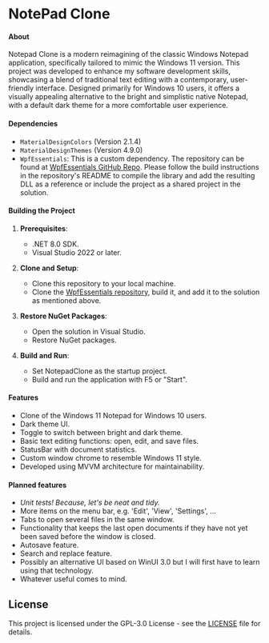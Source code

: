 # NotePad Clone

#### About
Notepad Clone is a modern reimagining of the classic Windows Notepad application, specifically tailored to mimic the Windows 11 version. This project was developed to enhance my software development skills, showcasing a blend of traditional text editing with a contemporary, user-friendly interface. Designed primarily for Windows 10 users, it offers a visually appealing alternative to the bright and simplistic native Notepad, with a default dark theme for a more comfortable user experience.

#### Dependencies
- `MaterialDesignColors` (Version 2.1.4)
- `MaterialDesignThemes` (Version 4.9.0)
- `WpfEssentials`: This is a custom dependency. The repository can be found at [WpfEssentials GitHub Repo](https://github.com/thomaswening/WpfEssentials). Please follow the build instructions in the repository's README to compile the library and add the resulting DLL as a reference or include the project as a shared project in the solution.

#### Building the Project
1. **Prerequisites**:
   - .NET 8.0 SDK.
   - Visual Studio 2022 or later.

2. **Clone and Setup**:
   - Clone this repository to your local machine.
   - Clone the [WpfEssentials repository](https://github.com/thomaswening/WpfEssentials), build it, and add it to the solution as mentioned above.

3. **Restore NuGet Packages**:
   - Open the solution in Visual Studio.
   - Restore NuGet packages.

4. **Build and Run**:
   - Set NotepadClone as the startup project.
   - Build and run the application with F5 or "Start".

#### Features
- Clone of the Windows 11 Notepad for Windows 10 users.
- Dark theme UI.
- Toggle to switch between bright and dark theme.
- Basic text editing functions: open, edit, and save files.
- StatusBar with document statistics.
- Custom window chrome to resemble Windows 11 style.
- Developed using MVVM architecture for maintainability.

#### Planned features 
- *Unit tests! Because, let's be neat and tidy.*
- More items on the menu bar, e.g. 'Edit', 'View', 'Settings', ...
- Tabs to open several files in the same window.
- Functionality that keeps the last open documents if they have not yet been saved before the window is closed.
- Autosave feature.
- Search and replace feature.
- Possibly an alternative UI based on WinUI 3.0 but I will first have to learn using that technology.
- Whatever useful comes to mind.

## License
This project is licensed under the GPL-3.0 License - see the [LICENSE](LICENSE.txt) file for details.

